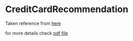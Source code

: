 # CreditCardRecommendation

Taken reference from [here](https://medium.com/@ashish.tripathi1207/credit-card-approval-prediction-model-in-python-c0e07677058e)

for more details check [pdf file](https://github.com/MradulaAsha/CreditCardRecommendation/blob/main/Credit%20Card%20Recommendation.pdf)
